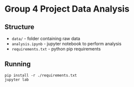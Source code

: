 # Group 4 Project Data Analysis

## Structure
* `data/` - folder containing raw data
* `analysis.ipynb` - jupyter notebook to perform analysis
* `requirements.txt` - python pip requirements

## Running

```
pip install -r ./requirements.txt
jupyter lab
```
